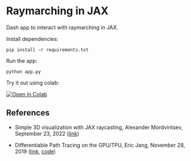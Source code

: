 # Raymarching in JAX

Dash app to interact with raymarching in JAX.

Install dependencies:

```
pip install -r requirements.txt
```

Run the app:

```   
python app.py
```

Try it out using colab:

<a href="https://colab.research.google.com/github/albertaillet/render/blob/main/colab.ipynb" target="_parent"><img src="https://colab.research.google.com/assets/colab-badge.svg" alt="Open In Colab"/></a>

## References

- Simple 3D visualization with JAX raycasting, Alexander Mordvintsev, September 23, 2022 ([link](
    https://google-research.github.io/self-organising-systems/2022/jax-raycast/))

- Differentiable Path Tracing on the GPU/TPU, Eric Jang, November 28, 2019 ([link](
    https://blog.evjang.com/2019/11/jaxpt.html), [code](
        https://github.com/ericjang/pt-jax))

